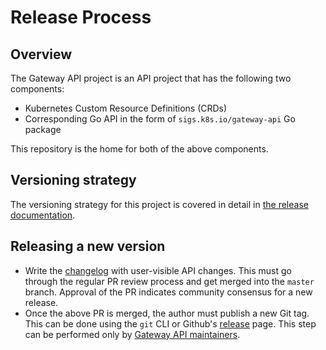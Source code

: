 # Release Process

## Overview

The Gateway API project is an API project that has the following two components:
- Kubernetes Custom Resource Definitions (CRDs)
- Corresponding Go API in the form of `sigs.k8s.io/gateway-api` Go package

This repository is the home for both of the above components.

## Versioning strategy
The versioning strategy for this project is covered in detail in [the release
documentation].

[the release documentation]: https://kubernetes-sigs.github.io/gateway-api/releases/#versioning

## Releasing a new version

- Write the [changelog](CHANGELOG.md) with user-visible API changes. This must
  go through the regular PR review process and get merged into the `master` branch.
  Approval of the PR indicates community consensus for a new release.
- Once the above PR is merged, the author must publish a new Git tag. This can
  be done using the `git` CLI or Github's [release][release]
  page. This step can be performed only by [Gateway API maintainers][gateway-api-team].

[release]: https://github.com/kubernetes-sigs/gateway-api/releases
[gateway-api-team]: https://github.com/kubernetes/org/blob/master/config/kubernetes-sigs/sig-network/teams.yaml

